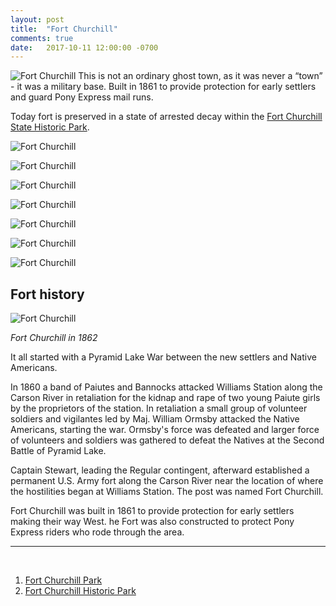```yaml
---
layout: post
title:  "Fort Churchill"
comments: true
date:   2017-10-11 12:00:00 -0700
---
```


![Fort Churchill][fort1]
This is not an ordinary ghost town, as it was never a “town” - it was a military base. Built in 1861 to provide protection for early settlers and guard Pony Express mail runs. 

Today fort is preserved in a state of arrested decay within the [Fort Churchill State Historic Park](http://parks.nv.gov/parks/fort-churchill).

![Fort Churchill][fort3]

![Fort Churchill][fort4]

![Fort Churchill][fort5]

![Fort Churchill][fort6]

![Fort Churchill][fort7]

![Fort Churchill][fort8]

![Fort Churchill][fort9]


<h2>Fort history</h2>

![Fort Churchill][fort2]

<i>Fort Churchill in 1862</i>

It all started with a Pyramid Lake War between the new settlers and Native Americans.

In 1860 a band of Paiutes and Bannocks attacked Williams Station along the Carson River in retaliation for the kidnap and rape of two young Paiute girls by the proprietors of the station. In retaliation a small group of volunteer soldiers and vigilantes led by Maj. William Ormsby attacked the Native Americans, starting the war. Ormsby's force was defeated and larger force of volunteers and soldiers was gathered to defeat the Natives at the Second Battle of Pyramid Lake.


Captain Stewart, leading the Regular contingent, afterward established a permanent U.S. Army fort along the Carson River near the location of where the hostilities began at Williams Station. The post was named Fort Churchill.

Fort Churchill was built in 1861 to provide protection for early settlers making their way West. he Fort was also constructed to protect Pony Express riders who rode through the area.

***

<br>

1. [Fort Churchill Park](http://parks.nv.gov/parks/fort-churchill)
2. [Fort Churchill Historic Park](https://en.wikipedia.org/wiki/Fort_Churchill_State_Historic_Park)

[fort1]: {{site.url}}/assets/img/11102017-Fort-Churchill/11102017-fort-churchill7.jpg "Fort Churchill view"
[fort2]: {{site.url}}/assets/img/11102017-Fort-Churchill/11102017-fort-churchill9.png "Fort Churchill view"
[fort3]: {{site.url}}/assets/img/11102017-Fort-Churchill/11102017-fort-churchill8.jpg "Fort Churchill view"
[fort4]: {{site.url}}/assets/img/11102017-Fort-Churchill/11102017-fort-churchill3.jpg "Fort Churchill view"
[fort5]: {{site.url}}/assets/img/11102017-Fort-Churchill/11102017-fort-churchill4.jpg "Fort Churchill view"
[fort6]: {{site.url}}/assets/img/11102017-Fort-Churchill/11102017-fort-churchill5.jpg "Fort Churchill view"
[fort7]: {{site.url}}/assets/img/11102017-Fort-Churchill/11102017-fort-churchill1.jpg "Fort Churchill view"
[fort8]: {{site.url}}/assets/img/11102017-Fort-Churchill/11102017-fort-churchill2.jpg "Fort Churchill view"
[fort9]: {{site.url}}/assets/img/11102017-Fort-Churchill/11102017-fort-churchill6.jpg "Fort Churchill view"